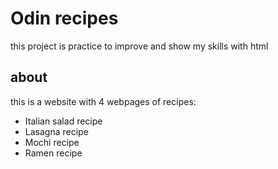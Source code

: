 # Odin recipes
this project is practice to improve and show my skills with html
## about
this is a website with 4 webpages of recipes:
- Italian salad recipe
- Lasagna recipe
- Mochi recipe
- Ramen recipe